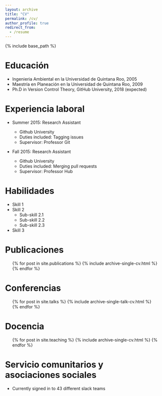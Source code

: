 ```yaml
---
layout: archive
title: "CV"
permalink: /cv/
author_profile: true
redirect_from:
  - /resume
---
```


{% include base_path %}

Educación
======
* Ingenieria Ambiental en la Universidad de Quintana Roo, 2005
* Maestría en Planeación en la Universidad de Quintana Roo, 2009
* Ph.D in Version Control Theory, GitHub University, 2018 (expected)

Experiencia laboral
======
* Summer 2015: Research Assistant
  * Github University
  * Duties included: Tagging issues
  * Supervisor: Professor Git

* Fall 2015: Research Assistant
  * Github University
  * Duties included: Merging pull requests
  * Supervisor: Professor Hub
  
Habilidades
======
* Skill 1
* Skill 2
  * Sub-skill 2.1
  * Sub-skill 2.2
  * Sub-skill 2.3
* Skill 3

Publicaciones
======
  <ul>{% for post in site.publications %}
    {% include archive-single-cv.html %}
  {% endfor %}</ul>
  
Conferencias
======
  <ul>{% for post in site.talks %}
    {% include archive-single-talk-cv.html %}
  {% endfor %}</ul>
  
Docencia
======
  <ul>{% for post in site.teaching %}
    {% include archive-single-cv.html %}
  {% endfor %}</ul>
  
Servicio comunitarios y asociaciones sociales
======
* Currently signed in to 43 different slack teams
